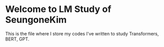 # Welcome to LM Study of SeungoneKim

This is the file where I store my codes I've written to study Transformers, BERT, GPT.

